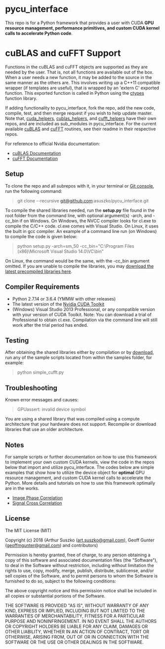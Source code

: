 # pycu_interface

This repo is for a Python framework that provides a user with CUDA **GPU resource management, performance primitives, and custom CUDA kernel calls to accelerate Python code**.

# cuBLAS and cuFFT Support

Functions in the cuBLAS and cuFFT objects are supported as they are needed by the user. That is, not all functions are available out of the box. When a user needs a new function, it may be added to the source in the same manner as the others are. This involves writing up a C++11 compatible wrapper (if templates are useful), that is wrapped by an 'extern C' exported function. This exported function is called in Python using the [ctypes](https://docs.python.org/3/library/ctypes.html) function library.

If adding functionality to pycu_interface, fork the repo, add the new code, compile, test, and then merge request if you wish to help update master. Note that, [cuda_helpers](https://github.com/asuszko/cuda_helpers), [cublas_helpers](https://github.com/asuszko/cublas_helpers), and [cufft_helpers](https://github.com/asuszko/cufft_helpers) have their own repos, and are included as sub_modules in pycu_interface. For the current available [cuBLAS](https://github.com/asuszko/cublas_helpers) and [cuFFT](https://github.com/asuszko/cufft_helpers) routines, see their readme in their respective repos.

For reference to official Nvidia documentation:
- [cuBLAS Documentation](http://docs.nvidia.com/cuda/cublas/index.html)
- [cuFFT Documentation](http://docs.nvidia.com/cuda/cufft/index.html)

## Setup

To clone the repo and all subrepos with it, in your terminal or [Git console](https://gitforwindows.org/), run the following command:
> git clone --recursive git@github.com:asuszko/pycu_interface.git

To compile the shared libraries needed, run the **setup.py** file found in the root folder from the command line, with optional argument(s) -arch, and -cc_bin if on Windows. On Windows, the NVCC compiler looks for cl.exe to compile the C/C++ code. cl.exe comes with Visual Studio. On Linux, it uses the built in gcc compiler. An example of a command line run (on Windows) to compile the code is given below:
> python setup.py -arch=sm_50 -cc_bin="C:\Program Files (x86)\Microsoft Visual Studio 14.0\VC\bin"

On Linux, the command would be the same, with the -cc_bin argument omitted. If you are unable to compile the libraries, you may [download the latest precompiled libraries here](https://github.com/asuszko/pycu_interface_libs).

## Compiler Requirements

- Python 2.7.14 or 3.6.4 (YMMW with other releases)
- The latest  version of the [Nvidia CUDA Toolkit](https://developer.nvidia.com/cuda-toolkit)
- (Windows) Visual Studio 2013 Professional, or any compatible version with your version of CUDA Toolkit. Note: You can download a trial of Professional to obtain cl.exe. Compilation via the command line will still work after the trial period has ended.

## Testing

After obtaining the shared libraries either by compilation or by [download](https://github.com/asuszko/pycu_interface_libs), run any of the sample scripts located from within the samples folder, for example:
> python simple_cufft.py

## Troubleshooting

Known error messages and causes:
> GPUassert: invalid device symbol

You are using a shared library that was compiled using a compute architecture that your hardware does not support. Recompile or download libraries that use an older architecture.

## Notes

For sample scripts or further documentation on how to use this framework to implement your own custom CUDA kernels, view the code in the repos below that import and utilize pycu_interface. The codes below are simple examples that show how to utilize the device object for **optimal** GPU resource management, and custom CUDA kernel calls to accelerate the Python. More details and tutorials on how to use this framework optimally are in the works. 

- [Image Phase Correlation](https://github.com/asuszko/phase_correlation)
- [Signal Cross Correlation](https://github.com/asuszko/signal_cross_correlation)

## License
 
The MIT License (MIT)

Copyright (c) 2018 (Arthur Suszko (art.suszko@gmail.com), Geoff Gunter (geoffmgunter@gmail.com) and contributors)

Permission is hereby granted, free of charge, to any person obtaining a copy of this software and associated documentation files (the "Software"), to deal in the Software without restriction, including without limitation the rights to use, copy, modify, merge, publish, distribute, sublicense, and/or sell copies of the Software, and to permit persons to whom the Software is furnished to do so, subject to the following conditions:

The above copyright notice and this permission notice shall be included in all copies or substantial portions of the Software.

THE SOFTWARE IS PROVIDED "AS IS", WITHOUT WARRANTY OF ANY KIND, EXPRESS OR IMPLIED, INCLUDING BUT NOT LIMITED TO THE WARRANTIES OF MERCHANTABILITY, FITNESS FOR A PARTICULAR PURPOSE AND NONINFRINGEMENT. IN NO EVENT SHALL THE AUTHORS OR COPYRIGHT HOLDERS BE LIABLE FOR ANY CLAIM, DAMAGES OR OTHER LIABILITY, WHETHER IN AN ACTION OF CONTRACT, TORT OR OTHERWISE, ARISING FROM, OUT OF OR IN CONNECTION WITH THE SOFTWARE OR THE USE OR OTHER DEALINGS IN THE SOFTWARE.
